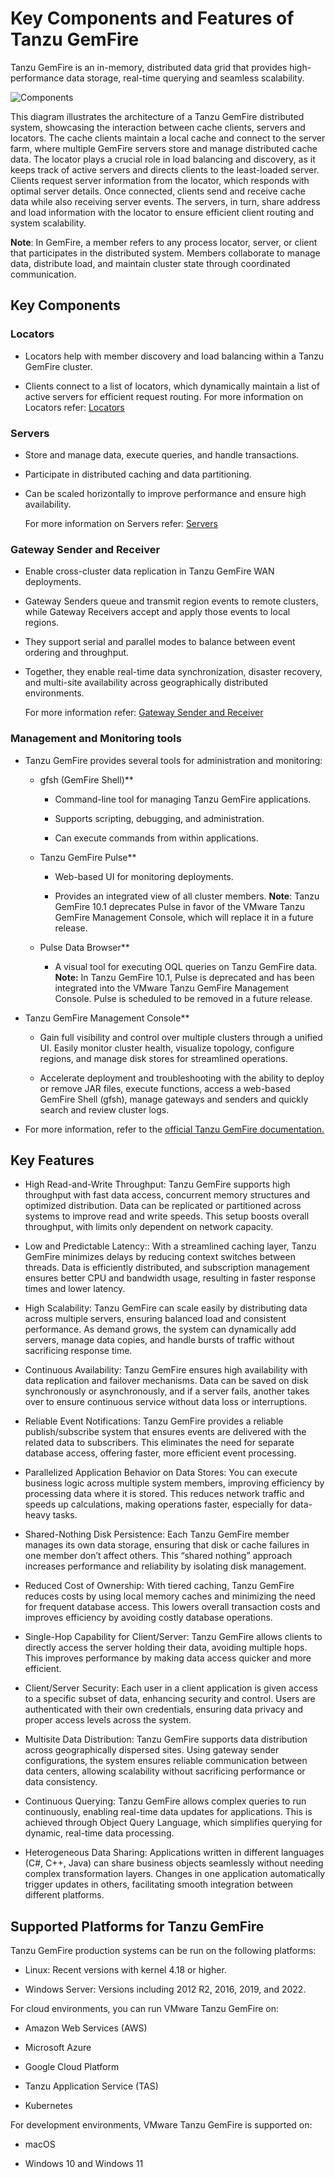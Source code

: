 # Key Components and Features of Tanzu GemFire

Tanzu GemFire is an in-memory, distributed data grid that provides high-performance data storage, real-time querying and seamless scalability.

![Components](images/image1.png)

This diagram illustrates the architecture of a Tanzu GemFire distributed system, showcasing the interaction between cache clients, servers and locators. The cache clients maintain a local cache and connect to the server farm, where multiple GemFire servers store and manage distributed cache data. The locator plays a crucial role in load balancing and discovery, as it keeps track of active servers and directs clients to the least-loaded server. Clients request server information from the locator, which responds with optimal server details. Once connected, clients send and receive cache data while also receiving server events. The servers, in turn, share address and load information with the locator to ensure efficient client routing and system scalability.

**Note**: In GemFire, a member refers to any process locator, server, or client that participates in the distributed system. Members collaborate to manage data, distribute load, and maintain cluster state through coordinated communication.

## Key Components

### Locators

  * Locators help with member discovery and load balancing within a Tanzu GemFire cluster.

  * Clients connect to a list of locators, which dynamically maintain a list of active servers for efficient request routing.
    For more information on Locators refer: [Locators](#locators)

### Servers

  * Store and manage data, execute queries, and handle transactions.

  * Participate in distributed caching and data partitioning.

  * Can be scaled horizontally to improve performance and ensure high availability.

    For more information on Servers refer: [Servers](#server)

### Gateway Sender and Receiver

  * Enable cross-cluster data replication in Tanzu GemFire WAN deployments.

  * Gateway Senders queue and transmit region events to remote clusters, while Gateway Receivers accept and apply those events to local regions.

  * They support serial and parallel modes to balance between event ordering and throughput.

  * Together, they enable real-time data synchronization, disaster recovery, and multi-site availability across geographically distributed environments.

    For more information refer: [Gateway Sender and Receiver](#gateway-senders-and-receivers)

### Management and Monitoring tools

  * Tanzu GemFire provides several tools for administration and monitoring:

    * gfsh (GemFire Shell)**

      * Command-line tool for managing Tanzu GemFire applications.

      * Supports scripting, debugging, and administration.

      * Can execute commands from within applications.

    * Tanzu GemFire Pulse**

      * Web-based UI for monitoring deployments.

      * Provides an integrated view of all cluster members.
        **Note**: Tanzu GemFire 10.1 deprecates Pulse in favor of the VMware Tanzu GemFire Management Console, which will replace it in a future release.

    * Pulse Data Browser**

      * A visual tool for executing OQL queries on Tanzu GemFire data.
        **Note:** In Tanzu GemFire 10.1, Pulse is deprecated and has been integrated into the VMware Tanzu GemFire Management Console. Pulse is scheduled to be removed in a future release.

  * Tanzu GemFire Management Console**

    * Gain full visibility and control over multiple clusters through a unified UI. Easily monitor cluster health, visualize topology, configure regions, and manage disk stores for streamlined operations.

    * Accelerate deployment and troubleshooting with the ability to deploy or remove JAR files, execute functions, access a web-based GemFire Shell (gfsh), manage gateways and senders and quickly search and review cluster logs.

  * For more information, refer to the [official Tanzu GemFire documentation.](https://techdocs.broadcom.com/us/en/vmware-tanzu/data-solutions/tanzu-gemfire/10-0/gf/managing-management-mm_overview.html)

## Key Features

* High Read-and-Write Throughput: Tanzu GemFire supports high throughput with fast data access, concurrent memory structures and optimized distribution. Data can be replicated or partitioned across systems to improve read and write speeds. This setup boosts overall throughput, with limits only dependent on network capacity.

* Low and Predictable Latency:: With a streamlined caching layer, Tanzu GemFire minimizes delays by reducing context switches between threads. Data is efficiently distributed, and subscription management ensures better CPU and bandwidth usage, resulting in faster response times and lower latency.

* High Scalability: Tanzu GemFire can scale easily by distributing data across multiple servers, ensuring balanced load and consistent performance. As demand grows, the system can dynamically add servers, manage data copies, and handle bursts of traffic without sacrificing response time.

* Continuous Availability: Tanzu GemFire ensures high availability with data replication and failover mechanisms. Data can be saved on disk synchronously or asynchronously, and if a server fails, another takes over to ensure continuous service without data loss or interruptions.

* Reliable Event Notifications: Tanzu GemFire provides a reliable publish/subscribe system that ensures events are delivered with the related data to subscribers. This eliminates the need for separate database access, offering faster, more efficient event processing.

* Parallelized Application Behavior on Data Stores: You can execute business logic across multiple system members, improving efficiency by processing data where it is stored. This reduces network traffic and speeds up calculations, making operations faster, especially for data-heavy tasks.

* Shared-Nothing Disk Persistence: Each Tanzu GemFire member manages its own data storage, ensuring that disk or cache failures in one member don’t affect others. This “shared nothing” approach increases performance and reliability by isolating disk management.

* Reduced Cost of Ownership: With tiered caching, Tanzu GemFire reduces costs by using local memory caches and minimizing the need for frequent database access. This lowers overall transaction costs and improves efficiency by avoiding costly database operations.

* Single-Hop Capability for Client/Server: Tanzu GemFire allows clients to directly access the server holding their data, avoiding multiple hops. This improves performance by making data access quicker and more efficient.

* Client/Server Security: Each user in a client application is given access to a specific subset of data, enhancing security and control. Users are authenticated with their own credentials, ensuring data privacy and proper access levels across the system.

* Multisite Data Distribution: Tanzu GemFire supports data distribution across geographically dispersed sites. Using gateway sender configurations, the system ensures reliable communication between data centers, allowing scalability without sacrificing performance or data consistency.

* Continuous Querying: Tanzu GemFire allows complex queries to run continuously, enabling real-time data updates for applications. This is achieved through Object Query Language, which simplifies querying for dynamic, real-time data processing.

* Heterogeneous Data Sharing: Applications written in different languages (C\#, C++, Java) can share business objects seamlessly without needing complex transformation layers. Changes in one application automatically trigger updates in others, facilitating smooth integration between different platforms.

## Supported Platforms for Tanzu GemFire

Tanzu GemFire production systems can be run on the following platforms:

* Linux: Recent versions with kernel 4.18 or higher.

* Windows Server: Versions including 2012 R2, 2016, 2019, and 2022\.

For cloud environments, you can run VMware Tanzu GemFire on:

* Amazon Web Services (AWS)

* Microsoft Azure

* Google Cloud Platform

* Tanzu Application Service (TAS)

* Kubernetes

For development environments, VMware Tanzu GemFire is supported on:

* macOS

* Windows 10 and Windows 11